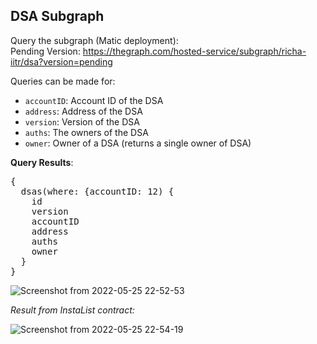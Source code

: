 ## DSA Subgraph 

Query the subgraph (Matic deployment): <br>
Pending Version: https://thegraph.com/hosted-service/subgraph/richa-iitr/dsa?version=pending

Queries can be made for: 
- `accountID`: Account ID of the DSA
- `address`: Address of the DSA
- `version`: Version of the DSA
- `auths`: The owners of the DSA
- `owner`: Owner of a DSA (returns a single owner of DSA)

**Query Results**:

<pre>{ 
  dsas(where: {accountID: 12) {
    id 
    version 
    accountID
    address 
    auths
    owner 
  }
}</pre>

![Screenshot from 2022-05-25 22-52-53](https://user-images.githubusercontent.com/76250660/170325757-42ff25bc-4705-419e-8203-21f5ed6affda.png)

_Result from InstaList contract:_

![Screenshot from 2022-05-25 22-54-19](https://user-images.githubusercontent.com/76250660/170326002-5cf486d1-1b70-45db-b902-bca626718665.png)



